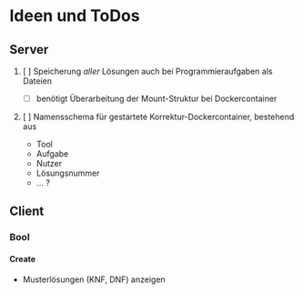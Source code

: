# Ideen und ToDos

## Server

1. [ ] Speicherung *aller* Lösungen auch bei Programmieraufgaben als Dateien

    - [ ] benötigt Überarbeitung der Mount-Struktur bei Dockercontainer

2. [ ] Namensschema für gestartete Korrektur-Dockercontainer, bestehend aus

    * Tool
    * Aufgabe
    * Nutzer
    * Lösungsnummer
    * ... ?


## Client

### Bool

#### Create

* Musterlösungen (KNF, DNF) anzeigen
